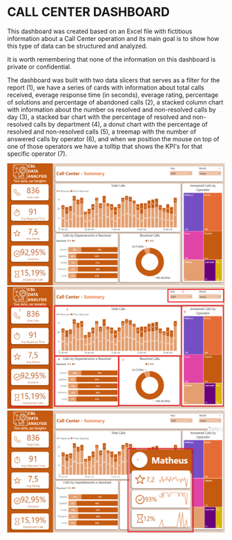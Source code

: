 # CALL CENTER DASHBOARD

This dashboard was created based on an Excel file with fictitious information about a Call Center operation and its main goal is to show how this type of data can be structured and analyzed. 

It is worth remembering that none of the information on this dashboard is private or confidential.

The dashboard was built with two data slicers that serves as a filter for the report (1), we have a series of cards with information about total calls received, everage response time (in seconds), everage rating, percentage of solutions and percentage of abandoned calls (2), a stacked column chart with information about the number os resolved and non-resolved calls by day (3), a stacked bar chart with the percentage of resolved and non-resolved calls by department (4), a donut chart with the percentage of resolved and non-resolved calls (5), a treemap with the number of answered calls by operator (6), and when we position the mouse on top of one of those operators we have a tolltip that shows the KPI's for that specific operator (7).

<img src="Prints/Print1.png" alt="Call Center 1" width="1024"/>

<img src="Prints/Print2.png" alt="Call Center 2" width="1024"/>

<img src="Prints/Print3.png" alt="Call Center 3" width="1024"/>